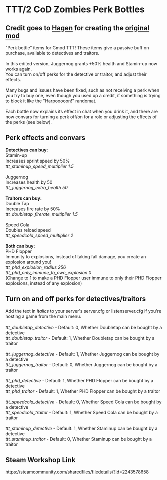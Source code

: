 # TTT/2 CoD Zombies Perk Bottles

## Credit goes to [Hagen](https://steamcommunity.com/id/HagenKL) for creating the [original mod](https://steamcommunity.com/sharedfiles/filedetails/?id=842302491)

"Perk bottle" items for Gmod TTT! These items give a passive buff on purchase, available to detectives and traitors.\
\
In this edited version, Juggernog grants +50% health and Stamin-up now works again.\
You can turn on/off perks for the detective or traitor, and adjust their effects.\
\
Many bugs and issues have been fixed, such as not receiving a perk when you try to buy one, even though you used up a credit, if something is trying to block it like the "Harpooooon!" randomat.\
\
Each bottle now explains its effect in chat when you drink it, and there are now convars for turning a perk off/on for a role or adjusting the effects of the perks (see below).

## Perk effects and convars

**Detectives can buy:**\
Stamin-up\
Increases sprint speed by 50%\
*ttt_staminup_speed_multiplier 1.5*\
\
Juggernog\
Increases health by 50\
*ttt_juggernog_extra_health 50*\
\
**Traitors can buy:**\
Double Tap\
Increases fire rate by 50%\
*ttt_doubletap_firerate_multiplier 1.5*\
\
Speed Cola\
Doubles reload speed\
*ttt_speedcola_speed_multiplier 2*\
\
**Both can buy:**\
PHD Flopper\
Immunity to explosions, instead of taking fall damage, you create an explosion around you!\
*ttt_phd_explosion_radius 256*\
*ttt_phd_only_immune_to_own_explosion 0*\
(Change to 1 to make a PHD Flopper user immune to only their PHD Flopper explosions, instead of any explosion)

## Turn on and off perks for detectives/traitors

Add the text in *italics* to your server's server.cfg or listenserver.cfg if you're hosting a game from the main menu.\
\
*ttt_doubletap_detective* - Default: 0, Whether Doubletap can be bought by a detective\
*ttt_doubletap_traitor* - Default: 1, Whether Doubletap can be bought by a traitor\
\
*ttt_juggernog_detective* - Default: 1, Whether Juggernog can be bought by a detective\
*ttt_juggernog_traitor* - Default: 0, Whether Juggernog can be bought by a traitor\
\
*ttt_phd_detective* - Default: 1, Whether PHD Flopper can be bought by a detective\
*ttt_phd_traitor* - Default: 1, Whether PHD Flopper can be bought by a traitor\
\
*ttt_speedcola_detective* - Default: 0, Whether Speed Cola can be bought by a detective\
*ttt_speedcola_traitor* - Default: 1, Whether Speed Cola can be bought by a traitor\
\
*ttt_staminup_detective* - Default: 1, Whether Staminup can be bought by a detective\
*ttt_staminup_traitor* - Default: 0, Whether Staminup  can be bought by a traitor

## Steam Workshop Link

<https://steamcommunity.com/sharedfiles/filedetails/?id=2243578658>
